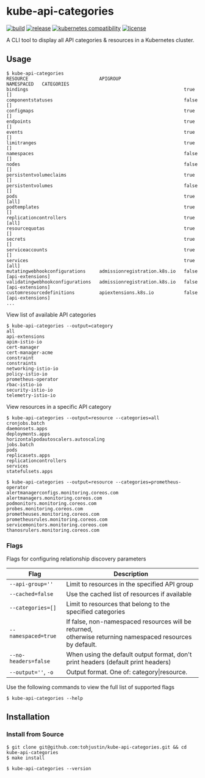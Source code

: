 # kube-api-categories

[![build](https://github.com/tohjustin/kube-api-categories/actions/workflows/build.yaml/badge.svg)](https://github.com/tohjustin/kube-api-categories/actions/workflows/build.yaml)
[![release](https://aegisbadges.appspot.com/static?subject=release&status=v0.1.0&color=318FE0)](https://github.com/tohjustin/kube-api-categories/releases)
[![kubernetes compatibility](https://aegisbadges.appspot.com/static?subject=k8s%20compatibility&status=v1.19%2B&color=318FE0)](https://endoflife.date/kubernetes)
[![license](https://aegisbadges.appspot.com/static?subject=license&status=Apache-2.0&color=318FE0)](./LICENSE.md)

A CLI tool to display all API categories & resources in a Kubernetes cluster.

## Usage

```shell
$ kube-api-categories
RESOURCE                          APIGROUP                       NAMESPACED   CATEGORIES
bindings                                                         true         []
componentstatuses                                                false        []
configmaps                                                       true         []
endpoints                                                        true         []
events                                                           true         []
limitranges                                                      true         []
namespaces                                                       false        []
nodes                                                            false        []
persistentvolumeclaims                                           true         []
persistentvolumes                                                false        []
pods                                                             true         [all]
podtemplates                                                     true         []
replicationcontrollers                                           true         [all]
resourcequotas                                                   true         []
secrets                                                          true         []
serviceaccounts                                                  true         []
services                                                         true         [all]
mutatingwebhookconfigurations     admissionregistration.k8s.io   false        [api-extensions]
validatingwebhookconfigurations   admissionregistration.k8s.io   false        [api-extensions]
customresourcedefinitions         apiextensions.k8s.io           false        [api-extensions]
...
```

View list of available API categories

```shell
$ kube-api-categories --output=category
all
api-extensions
apim-istio-io
cert-manager
cert-manager-acme
constraint
constraints
networking-istio-io
policy-istio-io
prometheus-operator
rbac-istio-io
security-istio-io
telemetry-istio-io
```

View resources in a specific API category

```shell
$ kube-api-categories --output=resource --categories=all
cronjobs.batch
daemonsets.apps
deployments.apps
horizontalpodautoscalers.autoscaling
jobs.batch
pods
replicasets.apps
replicationcontrollers
services
statefulsets.apps

$ kube-api-categories --output=resource --categories=prometheus-operator
alertmanagerconfigs.monitoring.coreos.com
alertmanagers.monitoring.coreos.com
podmonitors.monitoring.coreos.com
probes.monitoring.coreos.com
prometheuses.monitoring.coreos.com
prometheusrules.monitoring.coreos.com
servicemonitors.monitoring.coreos.com
thanosrulers.monitoring.coreos.com
```

### Flags

Flags for configuring relationship discovery parameters

| Flag | Description |
| ---- | ----------- |
| `--api-group=''`     | Limit to resources in the specified API group |
| `--cached=false`     | Use the cached list of resources if available |
| `--categories=[]`    | Limit to resources that belong to the specified categories |
| `--namespaced=true`  | If false, non-namespaced resources will be returned, <br/> otherwise returning namespaced resources by default. |
| `--no-headers=false` | When using the default output format, don't print headers (default print headers) |
| `--output=''`, `-o`  | Output format. One of: category\|resource. |

Use the following commands to view the full list of supported flags

```shell
$ kube-api-categories --help
```

## Installation

### Install from Source

```shell
$ git clone git@github.com:tohjustin/kube-api-categories.git && cd kube-api-categories
$ make install

$ kube-api-categories --version
```

